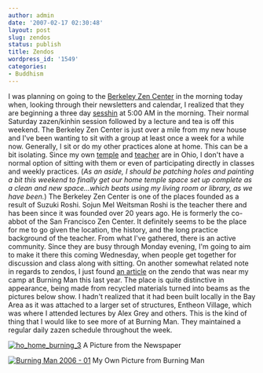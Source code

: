 ```yaml
---
author: admin
date: '2007-02-17 02:30:48'
layout: post
slug: zendos
status: publish
title: Zendos
wordpress_id: '1549'
categories:
- Buddhism
---
```


I was planning on going to the [Berkeley Zen
Center](http://berkeleyzencenter.org/) in the morning today when,
looking through their newsletters and calendar, I realized that they are
beginning a three day [sesshin](http://en.wikipedia.org/wiki/Sesshin) at
5:00 AM in the morning. Their normal Saturday zazen/kinhin session
followed by a lecture and tea is off this weekend. The Berkeley Zen
Center is just over a mile from my new house and I've been wanting to
sit with a group at least once a week for a while now. Generally, I sit
or do my other practices alone at home. This can be a bit isolating.
Since my own [temple](http://www.daiun-ji.org/) and
[teacher](http://www.daiun-ji.org/About/teachers.php) are in Ohio, I
don't have a normal option of sitting with them or even of participating
directly in classes and weekly practices. (*As an aside, I should be
patching holes and painting a bit this weekend to finally get our home
temple space set up complete as a clean and new space...which beats
using my living room or library, as we have been.*) The Berkeley Zen
Center is one of the places founded as a result of Suzuki Roshi. Sojun
Mel Weitsman Roshi is the teacher there and has been since it was
founded over 20 years ago. He is formerly the co-abbot of the San
Francisco Zen Center. It definitely seems to be the place for me to go
given the location, the history, and the long practice background of the
teacher. From what I've gathered, there is an active community. Since
they are busy through Monday evening, I'm going to aim to make it there
this coming Wednesday, when people get together for discussion and class
along with sitting. On another somewhat related note in regards to
zendos, I just found [an
article](http://www.sfgate.com/cgi-bin/article.cgi?f=/c/a/2006/09/02/HOG39KRNH51.DTL)
on the zendo that was near my camp at Burning Man this last year. The
place is quite distinctive in appearance, being made from recycled
materials turned into beams as the pictures below show. I hadn't
realized that it had been built locally in the Bay Area as it was
attached to a larger set of structures, Entheon Village, which was where
I attended lectures by Alex Grey and others. This is the kind of thing
that I would like to see more of at Burning Man. They maintained a
regular daily zazen schedule throughout the week.

[![ho\_home\_burning\_3](http://farm1.static.flickr.com/136/392768512_59131b0852_o.jpg)](http://www.flickr.com/photos/albill/392768512/ "Photo Sharing")
A Picture from the Newspaper

[![Burning Man 2006 -
01](http://farm1.static.flickr.com/88/233610575_cd6e751c71.jpg)](http://www.flickr.com/photos/albill/233610575/ "Photo Sharing")
My Own Picture from Burning Man
